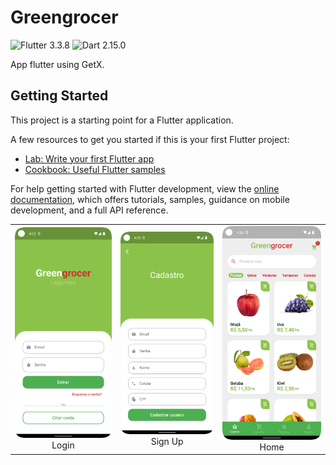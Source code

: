# Greengrocer
![Flutter 3.3.8](https://img.shields.io/badge/Flutter-3.3.8-green)
![Dart 2.15.0](https://img.shields.io/badge/Dart-2.15.0-blueviolet)


App flutter using GetX.

## Getting Started

This project is a starting point for a Flutter application.

A few resources to get you started if this is your first Flutter project:

- [Lab: Write your first Flutter app](https://docs.flutter.dev/get-started/codelab)
- [Cookbook: Useful Flutter samples](https://docs.flutter.dev/cookbook)

For help getting started with Flutter development, view the
[online documentation](https://docs.flutter.dev/), which offers tutorials,
samples, guidance on mobile development, and a full API reference.


|                                                                                       |                                                                                                                    |                                                                                                    |
|:-------------------------------------------------------------------------------------:|:------------------------------------------------------------------------------------------------------------------:|:--------------------------------------------------------------------------------------------------:|
|           <img width="1604" alt="Home" src="screenshots/login.png">  Login            |                       <img width="1604" alt="details" src="screenshots/signup.png"> Sign Up                        |                    <img width="1604" alt="Map" src="screenshots/home.png"> Home                    |
